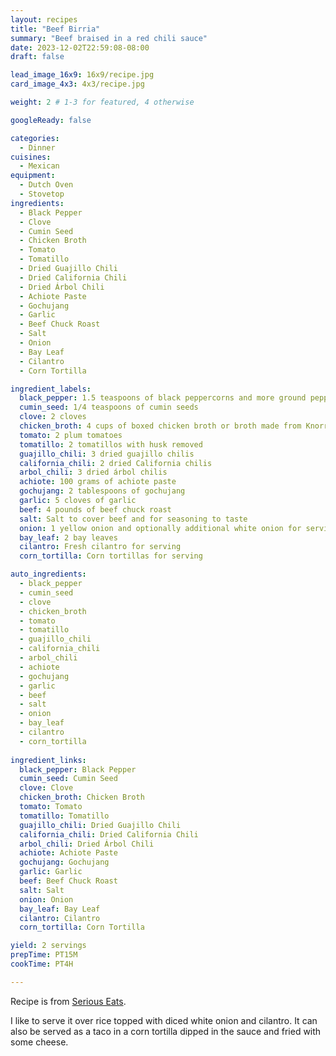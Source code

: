 ```yaml
---
layout: recipes
title: "Beef Birria"
summary: "Beef braised in a red chili sauce"
date: 2023-12-02T22:59:08-08:00
draft: false

lead_image_16x9: 16x9/recipe.jpg
card_image_4x3: 4x3/recipe.jpg

weight: 2 # 1-3 for featured, 4 otherwise

googleReady: false

categories:
  - Dinner
cuisines:
  - Mexican
equipment:
  - Dutch Oven
  - Stovetop
ingredients:
  - Black Pepper
  - Clove
  - Cumin Seed
  - Chicken Broth
  - Tomato
  - Tomatillo
  - Dried Guajillo Chili
  - Dried California Chili
  - Dried Árbol Chili
  - Achiote Paste
  - Gochujang
  - Garlic
  - Beef Chuck Roast
  - Salt
  - Onion
  - Bay Leaf
  - Cilantro
  - Corn Tortilla

ingredient_labels:
  black_pepper: 1.5 teaspoons of black peppercorns and more ground pepper to taste
  cumin_seed: 1/4 teaspoons of cumin seeds
  clove: 2 cloves
  chicken_broth: 4 cups of boxed chicken broth or broth made from Knorr bouillon
  tomato: 2 plum tomatoes
  tomatillo: 2 tomatillos with husk removed
  guajillo_chili: 3 dried guajillo chilis
  california_chili: 2 dried California chilis
  arbol_chili: 3 dried árbol chilis
  achiote: 100 grams of achiote paste
  gochujang: 2 tablespoons of gochujang
  garlic: 5 cloves of garlic
  beef: 4 pounds of beef chuck roast
  salt: Salt to cover beef and for seasoning to taste
  onion: 1 yellow onion and optionally additional white onion for serving
  bay_leaf: 2 bay leaves
  cilantro: Fresh cilantro for serving
  corn_tortilla: Corn tortillas for serving

auto_ingredients:
  - black_pepper
  - cumin_seed
  - clove
  - chicken_broth
  - tomato
  - tomatillo
  - guajillo_chili
  - california_chili
  - arbol_chili
  - achiote
  - gochujang
  - garlic
  - beef
  - salt
  - onion
  - bay_leaf
  - cilantro
  - corn_tortilla
  
ingredient_links:
  black_pepper: Black Pepper
  cumin_seed: Cumin Seed
  clove: Clove
  chicken_broth: Chicken Broth
  tomato: Tomato
  tomatillo: Tomatillo
  guajillo_chili: Dried Guajillo Chili
  california_chili: Dried California Chili
  arbol_chili: Dried Árbol Chili
  achiote: Achiote Paste
  gochujang: Gochujang
  garlic: Garlic
  beef: Beef Chuck Roast
  salt: Salt
  onion: Onion
  bay_leaf: Bay Leaf
  cilantro: Cilantro
  corn_tortilla: Corn Tortilla

yield: 2 servings
prepTime: PT15M
cookTime: PT4H

---
```


Recipe is from [Serious Eats](https://www.seriouseats.com/birria-de-res-beef-birria-recipe-8362004).

I like to serve it over rice topped with diced white onion and cilantro. It can also be served as a taco in a corn
tortilla dipped in the sauce and fried with some cheese.
